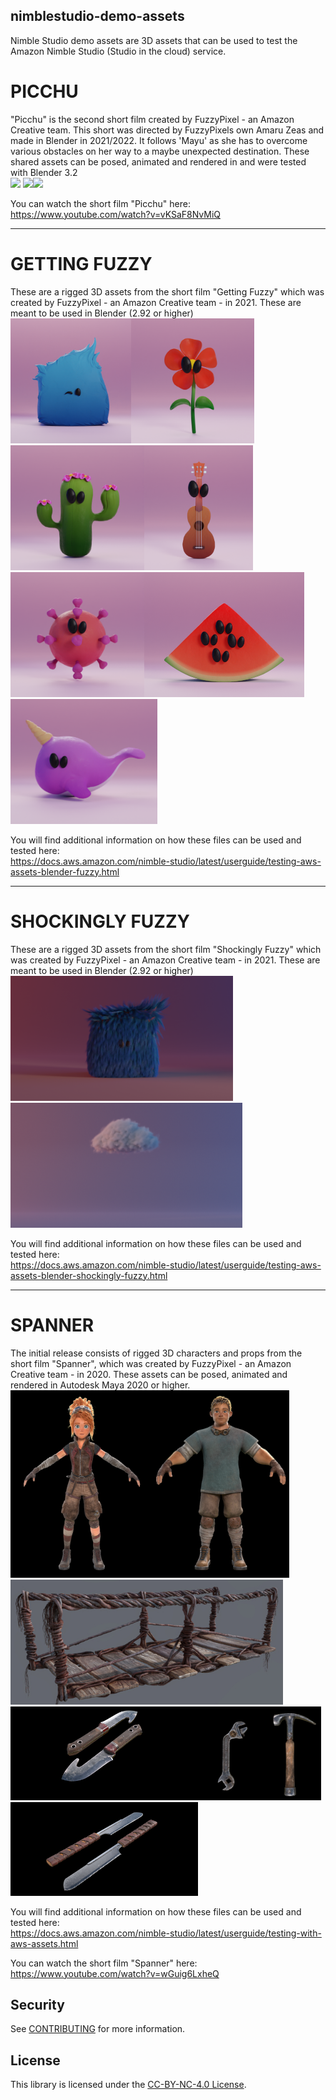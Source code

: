 ## nimblestudio-demo-assets

Nimble Studio demo assets are 3D assets that can be used to test the Amazon Nimble Studio (Studio in the cloud) service.
# PICCHU
"Picchu" is the second short film created by FuzzyPixel - an Amazon Creative team.
This short was directed by FuzzyPixels own Amaru Zeas and made in Blender in 2021/2022.
It follows 'Mayu' as she has to overcome various obstacles on her way to a maybe unexpected destination.
These shared assets can be posed, animated and rendered in and were tested with Blender 3.2<br>
<img src="https://user-images.githubusercontent.com/81837754/179117065-16febf2f-bfb1-4807-858a-c8ecde0fa211.jpg" height="400">
<img src="https://user-images.githubusercontent.com/81837754/179117076-2c492915-8ca8-4718-b49c-0755c74d78c8.jpg" height="200"><img src="https://user-images.githubusercontent.com/81837754/179117085-a32236fd-3729-4416-ae48-67437d48cac7.png" height="200">

You can watch the short film "Picchu" here:<br>
https://www.youtube.com/watch?v=vKSaF8NvMiQ

<hr>

# GETTING FUZZY
These are a rigged 3D assets from the short film "Getting Fuzzy" which was created by FuzzyPixel - an Amazon Creative team - in 2021.
These are meant to be used in Blender (2.92 or higher)
<br>
<img src="https://raw.githubusercontent.com/aws-samples/nimblestudio-demo-assets/main/gettingfuzzy/images/fuzzypixel.png" height="200"><img src="https://raw.githubusercontent.com/aws-samples/nimblestudio-demo-assets/main/gettingfuzzy/images/flower.png" height="200"> <img src="https://raw.githubusercontent.com/aws-samples/nimblestudio-demo-assets/main/gettingfuzzy/images/cactus.png" height="200"><img src="https://raw.githubusercontent.com/aws-samples/nimblestudio-demo-assets/main/gettingfuzzy/images/ukulele.png" height="200"><img src="https://raw.githubusercontent.com/aws-samples/nimblestudio-demo-assets/main/gettingfuzzy/images/virus.png" height="200"><img src="https://raw.githubusercontent.com/aws-samples/nimblestudio-demo-assets/main/gettingfuzzy/images/watermelon.png" height="200"><img src="https://raw.githubusercontent.com/aws-samples/nimblestudio-demo-assets/main/gettingfuzzy/images/narwhal.png" height="200">

You will find additional information on how these files can be used and tested here:<br>
https://docs.aws.amazon.com/nimble-studio/latest/userguide/testing-aws-assets-blender-fuzzy.html                                                                                                                                  
<hr>

# SHOCKINGLY FUZZY
These are a rigged 3D assets from the short film "Shockingly Fuzzy" which was created by FuzzyPixel - an Amazon Creative team - in 2021.
These are meant to be used in Blender (2.92 or higher)
<br>
<img src="https://raw.githubusercontent.com/aws-samples/nimblestudio-demo-assets/main/shockinglyfuzzy/images/fuzzypixel.png" height="200">
<img src="https://raw.githubusercontent.com/aws-samples/nimblestudio-demo-assets/main/shockinglyfuzzy/images/cloud.png" height="200">

You will find additional information on how these files can be used and tested here:<br>
https://docs.aws.amazon.com/nimble-studio/latest/userguide/testing-aws-assets-blender-shockingly-fuzzy.html

<hr>

# SPANNER
The initial release consists of rigged 3D characters and props from the short film "Spanner",
which was created by FuzzyPixel - an Amazon Creative team - in 2020.
These assets can be posed, animated and rendered in Autodesk Maya 2020 or higher.
<br>
<img src="https://raw.githubusercontent.com/aws-samples/nimblestudio-demo-assets/main/spanner/images/noa.png" height="300"><img src="https://raw.githubusercontent.com/aws-samples/nimblestudio-demo-assets/main/spanner/images/ulysse.png" height="300"><img src="https://raw.githubusercontent.com/aws-samples/nimblestudio-demo-assets/main/spanner/images/bridge.jpg" height="200">
<img src="https://raw.githubusercontent.com/aws-samples/nimblestudio-demo-assets/main/spanner/images/knife.jpg" height="150"><img src="https://raw.githubusercontent.com/aws-samples/nimblestudio-demo-assets/main/spanner/images/wrench.png" height="150"><img src="https://raw.githubusercontent.com/aws-samples/nimblestudio-demo-assets/main/spanner/images/hammer.png" height="150"><img src="https://raw.githubusercontent.com/aws-samples/nimblestudio-demo-assets/main/spanner/images/handsaw.jpg" height="150">

You will find additional information on how these files can be used and tested here:<br>
https://docs.aws.amazon.com/nimble-studio/latest/userguide/testing-with-aws-assets.html

You can watch the short film "Spanner" here:<br>
https://www.youtube.com/watch?v=wGuig6LxheQ
## Security

See [CONTRIBUTING](CONTRIBUTING.md#security-issue-notifications) for more information.

## License

This library is licensed under the [CC-BY-NC-4.0 License](https://creativecommons.org/licenses/by-nc/4.0/).

